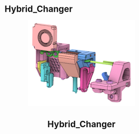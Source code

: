 # Hybrid_Changer


<p align="center">
  <img src="/Assets/Hybrid_Changer_rm_bg.png" alt='Hybrid_Changer' width='70%'>
  <h1 align="center">Hybrid_Changer</h1>
</p>
